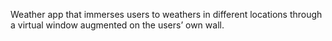Weather app that immerses users to weathers in different locations through a virtual window augmented on the users’ own wall.
